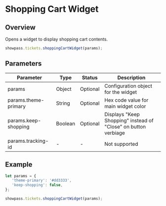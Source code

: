 
# Shopping Cart Widget

## Overview
Opens a widget to display shopping cart contents.

```javascript
showpass.tickets.shoppingCartWidget(params);
```

## Parameters

<!-- PARAMETER_TABLE_START -->
| Parameter | Type | Status | Description |
|-----------|------|--------|-------------|
| params | Object | Optional | Configuration object for the widget |
| params.theme-primary | String | Optional | Hex code value for main widget color |
| params.keep-shopping | Boolean | Optional | Displays "Keep Shopping" instead of "Close" on button verbiage |
| params.tracking-id | - | - | Not supported |
<!-- PARAMETER_TABLE_END -->

## Example

```javascript
let params = {
   'theme-primary': '#dd3333',
   'keep-shopping': false,
};

showpass.tickets.shoppingCartWidget(params);
```
